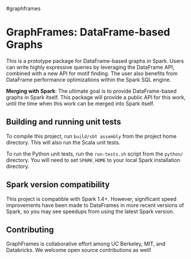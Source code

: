 #graphframes

# GraphFrames: DataFrame-based Graphs

This is a prototype package for DataFrame-based graphs in Spark.
Users can write highly expressive queries by leveraging the DataFrame API, combined with a new
API for motif finding.  The user also benefits from DataFrame performance optimizations
within the Spark SQL engine.

**Merging with Spark**: The ultimate goal is to provide DataFrame-based graphs in Spark itself.
This package will provide a public API for this work, until the time when this work can be
merged into Spark itself.

## Building and running unit tests

To compile this project, run `build/sbt assembly` from the project home directory.
This will also run the Scala unit tests.

To run the Python unit tests, run the `run-tests.sh` script from the `python/` directory.
You will need to set `SPARK_HOME` to your local Spark installation directory.

## Spark version compatibility

This project is compatible with Spark 1.4+.  However, significant speed improvements have been
made to DataFrames in more recent versions of Spark, so you may see speedups from using the latest
Spark version.

## Contributing

GraphFrames is collaborative effort among UC Berkeley, MIT, and Databricks.
We welcome open source contributions as well!
